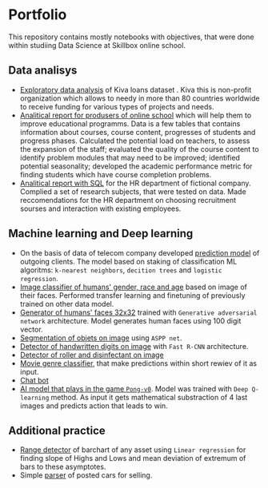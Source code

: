 # Portfolio
This repository contains mostly notebooks with objectives, that were done within studiing Data Science at Skillbox online school.
## Data analisys
- [Exploratory data analysis](https://github.com/akhudaiberenov/portfolio/blob/main/Exploratory%20data%20analysis.ipynb) of Kiva loans dataset . Kiva this is non-profit organization which allows to needy in more than 80 countries worldwide to receive funding for various types of projects and needs.
- [Analitical report for produsers of online school](https://github.com/akhudaiberenov/portfolio/blob/main/Data_analysis.ipynb) which will help them to improve educational programms. Data is a few tables that contains information about courses, course content, progresses of students and progress phases. Calculated the potential load on teachers, to assess the expansion of the staff; evaluated the quality of the course content to identify problem modules that may need to be improved; identified potential seasonality; developed the academic performance metric for finding students which have course completion problems.
- [Analitical report with SQL](https://github.com/akhudaiberenov/portfolio/blob/main/Data%20analysis%20SQL.ipynb) for the HR department of fictional company. Complied a set of research subjects, that were tested on data. Made reccomendations for the HR department on choosing recruitment sourses and interaction with existing employees.
## Machine learning and Deep learning
- On the basis of data of telecom company developed [prediction model](https://github.com/akhudaiberenov/portfolio/blob/main/Machine%20Learning.ipynb) of outgoing clients. The model based on staking of classification ML algoritms: `k-nearest neighbors`, `decition trees` and `logistic regression`.
- [Image classifier of humans' gender, race and age](https://github.com/akhudaiberenov/portfolio/blob/main/Image%20classifier.ipynb) based on image of their faces. Performed transfer learning and finetuning of previously trained on other data model.
- [Generator of humans' faces 32x32](https://github.com/akhudaiberenov/portfolio/blob/main/Face%20generator%20(with%20GAN).ipynb) trained with `Generative adversarial network` architecture. Model generates human faces using 100 digit vector.
- [Segmentation of objets on image](https://github.com/akhudaiberenov/portfolio/blob/main/Segmentation%20of%20objects.ipynb) using `ASPP net`.
- [Detector of handwritten digits on image](https://github.com/akhudaiberenov/portfolio/blob/main/Fast%20R-CNN.ipynb) with `Fast R-CNN` architecture.
- [Detector of roller and disinfectant on image]()
- [Movie genre classifier](https://github.com/akhudaiberenov/portfolio/blob/main/Text%20classificator%20(RNN).ipynb), that make predictions within short rewiev of it as input.
- [Chat bot]()
- [AI model that plays in the game `Pong-v0`](). Model was trained with `Deep Q-learning` method. As input it gets mathematical substraction of 4 last images and predicts action that leads to win.
## Additional practice
- [Range detector](https://github.com/akhudaiberenov/portfolio/blob/main/range_detection.py) of barchart of any asset using `Linear regression` for finding slope of Highs and Lows and mean deviation of extremum of bars to these asymptotes.
- Simple [parser]() of posted cars for selling. 
